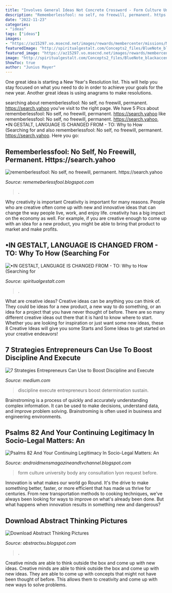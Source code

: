 ```yaml
---
title: "Involves General Ideas Not Concrete Crossword - Form Culture University Body Any Consultation Lyon Request Before"
description: "Rememberlessfool: no self, no freewill, permanent. https://search.yahoo"
date: "2022-11-23"
categories:
- "ideas"
tags: ["ideas"]
images:
- "https://az15297.vo.msecnd.net/images/rewards/membercenter/missions/Mobile/Store-purple-75x75px.png"
featuredImage: "http://spiritualgestalt.com/Concepts2_files/BlueNote_blackaccent.png"
featured_image: "https://az15297.vo.msecnd.net/images/rewards/membercenter/missions/Mobile/Store-purple-75x75px.png"
image: "http://spiritualgestalt.com/Concepts2_files/BlueNote_blackaccent.png"
ShowToc: true
author: "Junius Mayer"
---
```



One great idea is starting a New Year's Resolution list. This will help you stay focused on what you need to do in order to achieve your goals for the new year. Another great ideas is using anagrams to make resolutions.

	

		
searching about rememberlessfool: No self, no freewill, permanent. https://search.yahoo you've visit to the right page. We have 5 Pics about rememberlessfool: No self, no freewill, permanent. https://search.yahoo like rememberlessfool: No self, no freewill, permanent. https://search.yahoo, •IN GESTALT, LANGUAGE IS CHANGED FROM - TO: Why to How (Searching for and also rememberlessfool: No self, no freewill, permanent. https://search.yahoo. Here you go:
		
    
## Rememberlessfool: No Self, No Freewill, Permanent. Https://search.yahoo

<img loading=lazy src="https://az15297.vo.msecnd.net/images/rewards/membercenter/missions/Mobile/Store-purple-75x75px.png" onerror="this.onerror=null;this.src='https://tse2.mm.bing.net/th?id=OIP.WMYEGP_DyEhLg6Xn9FlzIQAAAA&amp;pid=15.1';" alt="rememberlessfool: No self, no freewill, permanent. https://search.yahoo">

_Source: rememeberlessfool.blogspot.com_

>. 

	

Why creativity is important
Creativity is important for many reasons. People who are creative often come up with new and innovative ideas that can change the way people live, work, and enjoy life. creativity has a big impact on the economy as well. For example, if you are creative enough to come up with an idea for a new product, you might be able to bring that product to market and make profits.

    
## •IN GESTALT, LANGUAGE IS CHANGED FROM - TO: Why To How (Searching For

<img loading=lazy src="http://spiritualgestalt.com/Concepts2_files/BlueNote_blackaccent.png" onerror="this.onerror=null;this.src='https://tse3.mm.bing.net/th?id=OIP.Ct7IadkmXhyKtSyTnnj_-gHaAo&amp;pid=15.1';" alt="•IN GESTALT, LANGUAGE IS CHANGED FROM - TO: Why to How (Searching for">

_Source: spiritualgestalt.com_

>. 

	

What are creative ideas?
Creative ideas can be anything you can think of. They could be ideas for a new product, a new way to do something, or an idea for a project that you have never thought of before. There are so many different creative ideas out there that it is hard to know where to start. Whether you are looking for inspiration or just want some new ideas, these 8 Creative Ideas will give you some Starts and Some Ideas to get started on your creative endeavors!

    
## 7 Strategies Entrepreneurs Can Use To Boost Discipline And Execute

<img loading=lazy src="https://miro.medium.com/max/2000/0*g2uMX7-OJ1AgwJou.png" onerror="this.onerror=null;this.src='https://tse4.mm.bing.net/th?id=OIP.gneTYVfNnVw3UhI_V5DRpQHaEE&amp;pid=15.1';" alt="7 Strategies Entrepreneurs Can Use to Boost Discipline and Execute">

_Source: medium.com_

>discipline execute entrepreneurs boost determination sustain. 

	

Brainstroming is a process of quickly and accurately understanding complex information. It can be used to make decisions, understand data, and improve problem solving. Brainstroming is often used in business and engineering environments.

    
## Psalms 82 And Your Continuing Legitimacy In Socio-Legal Matters: An

<img loading=lazy src="https://1.bp.blogspot.com/-2IxMPgZs5Ag/XHruX6oVOFI/AAAAAAAAKJc/SHgPiFtk7rYEvCRbMpkY5_oHeM6oXeJsgCK4BGAYYCw/s120-pf/379193_10200441257060123_956305020_n-12%2B%2Barpd%2B%25281%2529.jpg" onerror="this.onerror=null;this.src='https://tse3.mm.bing.net/th?id=OIP.6732vllOqyH8ypJngB-iXAAAAA&amp;pid=15.1';" alt="Psalms 82 And Your Continuing Legitimacy In Socio-Legal Matters: An">

_Source: androidmensmagazineandtvchannel.blogspot.com_

>form culture university body any consultation lyon request before. 

	

Innovation is what makes our world go Round. It's the drive to make something better, faster, or more efficient that has made us thrive for centuries. From new transportation methods to cooking techniques, we've always been looking for ways to improve on what's already been done. But what happens when innovation results in something new and dangerous?

    
## Download Abstract Thinking Pictures

<img loading=lazy src="https://i.ytimg.com/vi/lcxFZANgmGs/hqdefault.jpg" onerror="this.onerror=null;this.src='https://tse1.mm.bing.net/th?id=OIP.YthD_KhDmZkDWNRCs5QfbQHaFj&amp;pid=15.1';" alt="Download Abstract Thinking Pictures">

_Source: abstractxu.blogspot.com_

>. 

	

Creative minds are able to think outside the box and come up with new ideas.
Creative minds are able to think outside the box and come up with new ideas. They are able to come up with concepts that might not have been thought of before. This allows them to creativity and come up with new ways to solve problems.

